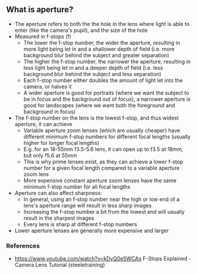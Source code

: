 ## What is aperture?

- The aperture refers to both the the hole in the lens where light is able to enter (like the camera's pupil), and the size of the hole
- Measured in f-stops (f)
	- The lower the f-stop number, the wider the aperture, resulting in more light being let in and a shallower depth of field (i.e. more background blur behind the subject and greater separation)
	- The higher the f-stop number, the narrower the aperture, resulting in less light being let in and a deeper depth of field (i.e. less background blur behind the subject and less separation)
	- Each f-stop number either doubles the amount of light let into the camera, or halves it
	- A wider aperture is good for portraits (where we want the subject to be in focus and the background out of focus), a narrower aperture is good for landscapes (where we want both the foreground and background in focus)
- The f-stop number on the lens is the lowest f-stop, and thus widest aperture, it can achieve
	- Variable aperture zoom lenses (which are usually cheaper) have different minimum f-stop numbers for different focal lengths (usually higher for longer focal lengths)
	- E.g. for an 18-55mm f3.5-5.6 lens, it can open up to f3.5 at 18mm, but only f5.6 at 55mm
	- This is why prime lenses exist, as they can achieve a lower f-stop number for a given focal length compared to a variable aperture zoom lens
	- More expensive constant aperture zoom lenses have the same minimum f-stop number for all focal lengths
- Aperture can also affect sharpness:
	- In general, using an f-stop number near the high or low end of a lens's aperture range will result in less sharp images
	- Increasing the f-stop number a bit from the lowest end will usually result in the sharpest images
	- Every lens is sharp at different f-stop numbers
- Lower aperture lenses are generally more expensive and larger


### References

- https://www.youtube.com/watch?v=kDyQ0e5WCAs F-Stops Explained - Camera Lens Tutorial (steeletraining)